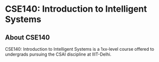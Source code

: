 # CSE140: Introduction to Intelligent Systems

## About CSE140

CSE140: Introduction to Intelligent Systems is a 1xx-level course offered to undergrads pursuing the CSAI discipline at IIIT-Delhi.

